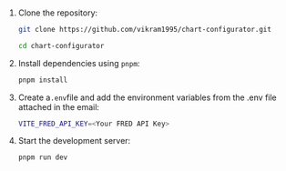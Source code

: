 ###

1. Clone the repository:

   ```bash
   git clone https://github.com/vikram1995/chart-configurator.git

   cd chart-configurator

   ```

2. Install dependencies using `pnpm`:

   ```bash
   pnpm install

   ```

3. Create a`.env`file and add the environment variables from the .env file attached in the email:

   ```bash
   VITE_FRED_API_KEY=<Your FRED API Key>

   ```

4. Start the development server:

   ```bash
   pnpm run dev

   ```
